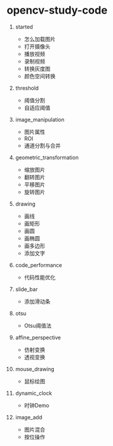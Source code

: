# opencv-study-code

1. started
    + 怎么加载图片
    + 打开摄像头
    + 播放视频
    + 录制视频
    + 转换灰度图
    + 颜色空间转换

2. threshold
    + 阈值分割
    + 自适应阈值
3. image_manipulation
    + 图片属性
    + ROI
    + 通道分割与合并
4. geometric_transformation
    + 缩放图片
    + 翻转图片
    + 平移图片 
    + 旋转图片

5. drawing
    + 画线
    + 画矩形
    + 画圆
    + 画椭圆
    + 画多边形
    + 添加文字
6. code_performance
    + 代码性能优化
7. slide_bar
    + 添加滑动条
8. otsu
    + Otsu阈值法
9. affine_perspective
    + 仿射变换
    + 透视变换
10. mouse_drawing
    + 鼠标绘图
11. dynamic_clock
    + 时钟Demo
12. image_add
    + 图片混合
    + 按位操作